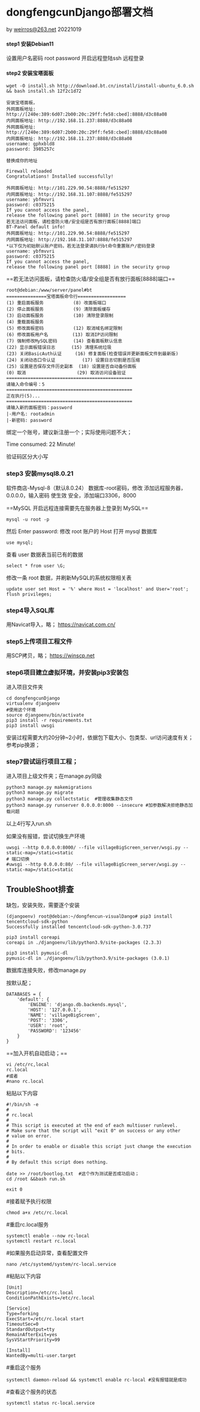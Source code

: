   
# dongfengcunDjango部署文档
by weirros@263.net 20221019

#### step1 安装Debian11   
设置用户名密码
root
password
开启远程登陆ssh
远程登录
#### step2 安装宝塔面板
```
wget -O install.sh http://download.bt.cn/install/install-ubuntu_6.0.sh && bash install.sh 12f2c1d72
```

```
安装宝塔面板，
外网面板地址: http://[240e:389:6d07:2b00:20c:29ff:fe58:cbed]:8888/d3c88a08
内网面板地址: http://192.168.11.237:8888/d3c88a08
外网面板地址: http://[240e:389:6d07:2b00:20c:29ff:fe58:cbed]:8888/d3c88a08
内网面板地址: http://192.168.11.237:8888/d3c88a08
username: gphxbld8
password: 3985257c

替换成你的地址

Firewall reloaded
Congratulations! Installed successfully!

外网面板地址: http://101.229.90.54:8888/fe515297
内网面板地址: http://192.168.31.107:8888/fe515297
username: ybfmvvri
password: c0375215
If you cannot access the panel,
release the following panel port [8888] in the security group
若无法访问面板，请检查防火墙/安全组是否有放行面板[8888]端口
BT-Panel default info!
外网面板地址: http://101.229.90.54:8888/fe515297
内网面板地址: http://192.168.31.107:8888/fe515297
*以下仅为初始默认账户密码，若无法登录请执行bt命令重置账户/密码登录
username: ybfmvvri
password: c0375215
If you cannot access the panel,
release the following panel port [8888] in the security group
```
==若无法访问面板，请检查防火墙/安全组是否有放行面板[8888]端口==

```
root@debian:/www/server/panel#bt
===============宝塔面板命令行==================
(1) 重启面板服务           (8) 改面板端口
(2) 停止面板服务           (9) 清除面板缓存
(3) 启动面板服务           (10) 清除登录限制
(4) 重载面板服务
(5) 修改面板密码           (12) 取消域名绑定限制
(6) 修改面板用户名         (13) 取消IP访问限制
(7) 强制修改MySQL密码      (14) 查看面板默认信息
(22) 显示面板错误日志      (15) 清理系统垃圾
(23) 关闭BasicAuth认证     (16) 修复面板(检查错误并更新面板文件到最新版)
(24) 关闭动态口令认证          (17) 设置日志切割是否压缩
(25) 设置是否保存文件历史副本  (18) 设置是否自动备份面板
(0) 取消                   (29) 取消访问设备验证
===============================================
请输入命令编号：5
===============================================
正在执行(5)...
===============================================
请输入新的面板密码：password
|-用户名: rootadmin
|-新密码: password
```
绑定一个账号，建议新注册一个；实际使用问题不大；

Time consumed: 22 Minute!

验证码区分大小写

### step3 安装mysql8.0.21
软件商店-Mysql-8（默认8.0.24）
数据库-root密码，修改
添加远程服务器，0.0.0.0，输入密码 使生效
安全，添加端口3306，8000

==MySQL 开启远程连接需要先在服务器上登录到 MySQL==

```
mysql -u root -p 
```

然后 Enter password:
修改 root 账户的 Host
打开 mysql 数据库
```
use mysql;
```
查看 user 数据表当前已有的数据
```
select * from user \G;
```
修改一条 root 数据，并刷新MySQL的系统权限相关表
```
update user set Host = '%' where Host = 'localhost' and User='root';
flush privileges;
```
### step4导入SQL库

用Navicat导入，略；
https://navicat.com.cn/

### step5上传项目工程文件

用SCP拷贝，略；
https://winscp.net

### step6项目建立虚拟环境，并安装pip3安装包
进入项目文件夹
```
cd dongfengcunDjango
virtualenv djangoenv
#使用这个环境
source djangoenv/bin/activate
pip3 install -r requirements.txt
pip3 install uwsgi
```

安装过程需要大约20分钟~2小时，依据包下载大小、包类型、url访问速度有关；
参考pip换源；

### step7尝试运行项目工程；
进入项目上级文件夹；在manage.py同级
```
python3 manage.py makemigrations
python3 manage.py migrate
python3 manage.py collectstatic  #管理收集静态文件
python3 manage.py runserver 0.0.0.0:8000 --insecure #加参数解决拒绝静态加载问题
```
以上4行写入run.sh


如果没有报错，尝试切换生产环境
```
uwsgi --http 0.0.0.0:8000/ --file villageBigScreen_server/wsgi.py --static-map=/static=static
# 端口切换
#uwsgi --http 0.0.0.0:80/ --file villageBigScreen_server/wsgi.py --static-map=/static=static
```



## TroubleShoot排查

缺包，安装失败，需要逐个安装
```
(djangoenv) root@debian:~/dongfencun-visualDango# pip3 install tencentcloud-sdk-python
Successfully installed tencentcloud-sdk-python-3.0.737

pip3 install coreapi
coreapi in ./djangoenv/lib/python3.9/site-packages (2.3.3)
```
```
pip3 install pymusic-dl
pymusic-dl in ./djangoenv/lib/python3.9/site-packages (3.0.1)
```


数据库连接失败，修改manage.py

按默认配；
```
DATABASES = {
    'default': {
        'ENGINE': 'django.db.backends.mysql',
        'HOST': '127.0.0.1',
        'NAME': 'villageBigScreen',
        'POST': '3306',
        'USER': 'root',
        'PASSWORD': '123456'
    }
}
```
==加入开机自动启动；==
```
vi /etc/rc,local
rc.local
#或者
#nano rc.local 
```
粘贴以下内容
```
#!/bin/sh -e
#
# rc.local
#
# This script is executed at the end of each multiuser runlevel.
# Make sure that the script will "exit 0" on success or any other
# value on error.
#
# In order to enable or disable this script just change the execution
# bits.
#
# By default this script does nothing.

date >> /root/bootlog.txt  #这个作为测试是否成功启动；
cd /root &&bash run.sh

exit 0
```
#接着赋予执行权限
``` 
chmod a+x /etc/rc.local 
```

#重启rc.local服务
```
systemctl enable --now rc-local
systemctl restart rc.local
```
#如果服务启动异常，查看配置文件
```
nano /etc/systemd/system/rc-local.service
```
#粘贴以下内容                                                                
```
[Unit]
Description=/etc/rc.local
ConditionPathExists=/etc/rc.local

[Service]
Type=forking
ExecStart=/etc/rc.local start
TimeoutSec=0
StandardOutput=tty
RemainAfterExit=yes
SysVStartPriority=99

[Install]
WantedBy=multi-user.target
```
#重启这个服务
```
systemctl daemon-reload && systemctl enable rc-local #没有报错就是成功
```
#查看这个服务的状态
```
systemctl status rc-local.service
```
